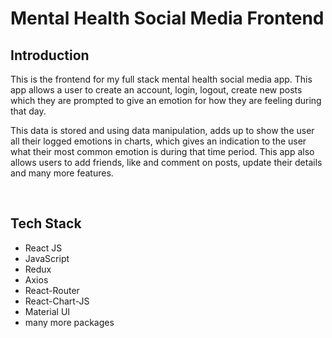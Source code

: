 # Mental Health Social Media Frontend

## Introduction

This is the frontend for my full stack mental health social media app. This app allows a user to create an account, login, logout, create new posts which they are prompted to give an emotion for how they are feeling during that day. 
&nbsp;

This data is stored and using data manipulation, adds up to show the user all their logged emotions in charts, which gives an indication to the user what their most common emotion is during that time period. This app also allows users to add friends, like and comment on posts, update their details and many more features.

&nbsp;

## Tech Stack
- React JS
- JavaScript
- Redux
- Axios
- React-Router
- React-Chart-JS
- Material UI
- many more packages

